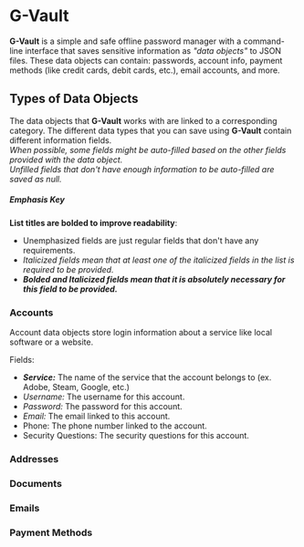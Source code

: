 # G-Vault
**G-Vault** is a simple and safe offline password manager with a command-line interface that saves sensitive information as _"data objects"_ to JSON files.
These data objects can contain: passwords, account info, payment methods (like credit cards, debit cards, etc.), email accounts, and more.

## Types of Data Objects
The data objects that **G-Vault** works with are linked to a corresponding category. The different data types that you can save using **G-Vault** contain different information fields.   
*When possible, some fields might be auto-filled based on the other fields provided with the data object.   
Unfilled fields that don't have enough information to be auto-filled are saved as null.*

##### Emphasis Key
**List titles are bolded to improve readability**:
* Unemphasized fields are just regular fields that don't have any requirements.
* _Italicized fields mean that at least one of the italicized fields in the list is required to be provided._
* **_Bolded and Italicized fields mean that it is absolutely necessary for this field to be provided._**

### Accounts
Account data objects store login information about a service like local software or a website.   

Fields:
* **_Service:_** The name of the service that the account belongs to (ex. Adobe, Steam, Google, etc.)
* _Username:_ The username for this account.
* _Password:_ The password for this account.
* _Email:_ The email linked to this account.
* Phone: The phone number linked to the account.
* Security Questions: The security questions for this account.

### Addresses

### Documents

### Emails

### Payment Methods
